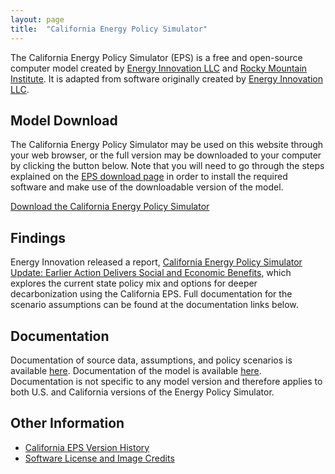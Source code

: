 ```yaml
---
layout: page
title:  "California Energy Policy Simulator"
---
```


The California Energy Policy Simulator (EPS) is a free and open-source computer model created by [Energy Innovation LLC](https://energyinnovation.org/) and [Rocky Mountain Institute](https://rmi.org/).  It is adapted from software originally created by [Energy Innovation LLC](https://energyinnovation.org/).

## Model Download

The California Energy Policy Simulator may be used on this website through your web browser, or the full version may be downloaded to your computer by clicking the button below.  Note that you will need to go through the steps explained on the [EPS download page](https://us.energypolicy.solutions/docs/download.html) in order to install the required software and make use of the downloadable version of the model.

<p><a href="https://github.com/EnergyInnovation/eps-california/archive/refs/tags/3.3.1.1.zip" class="btn">Download the California Energy Policy Simulator</a></p>

## Findings

Energy Innovation released a report, [California Energy Policy Simulator Update: Earlier Action Delivers Social and Economic Benefits](https://energyinnovation.org/publication/california-energy-policy-simulator-update-earlier-action-delivers-social-and-economic-benefits/), which explores the current state policy mix and options for deeper decarbonization using the California EPS. Full documentation for the scenario assumptions can be found at the documentation links below.

## Documentation

Documentation of source data, assumptions, and policy scenarios is available [here](https://github.com/Energy-Innovation/eps-california/raw/main/Policy%20Assumptions%20and%20Sources.docx). 
Documentation of the model is available [here](https://us.energypolicy.solutions/docs/index.html).  Documentation is not specific to any model version and therefore applies to both U.S. and California versions of the Energy Policy Simulator.

## Other Information

* [California EPS Version History](version-history.html)
* [Software License and Image Credits](software-license.html)
